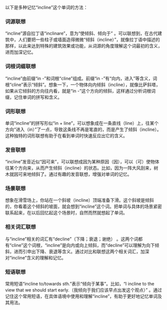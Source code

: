 以下是多种记忆“incline”这个单词的方法：

### 词源联想
“incline”源自拉丁语“inclinare”，意为“使倾斜、倾向于” 。可以联想到，在古代建筑中，人们要把一些柱子或墙面造得微微“倾斜（incline）”，就像拉丁语中描述的那样，以此来达到特殊的建筑效果或功能，从词源的角度理解这个词最初的含义，进而加深记忆。

### 词根词缀联想
“incline”由前缀“in -”和词根“cline”组成。前缀“in -”有“向内，进入”等含义，词根“cline”表示“倾斜”。想象一下，一个物体向内倾斜（incline），就像比萨斜塔，如果从它倾斜的方向往内看，就是“in -”这个方向的倾斜，这样通过分析词根词缀，记住单词的拼写和含义。 

### 词形联想
单词“incline”的拼写形似“in + line”，可以想象成在一条直线（line）上，往某个方向“进入（in）”了一点，导致这条线不再是笔直的，而是产生了倾斜（incline）。这种独特的词形联想有助于在看到单词时快速反应出它的含义。

### 发音联想
“incline”发音近似“因可来”，可以联想成因为某种原因（因），可以（可）使物体往某个方向来，从而产生倾斜（incline）的状态。比如，因为一阵大风刮来，树木就因可来地倾斜了。通过有趣的发音联想，增强对单词的记忆。

### 场景联想
想象在滑雪场上，你站在一个斜坡（incline）顶端准备下滑。这个斜坡是倾斜的，你看着这个倾斜的坡面，就会想到“incline”这个词。把单词与具体的场景紧密联系起来，在以后回忆起这个场景时，自然而然就想起了单词。

### 相关词汇联想
与“incline”相关的词汇有“decline”（下降；衰退；谢绝） 。这两个词都有“cline”这个词根，“incline”是向内或向上倾斜，而“decline”可以理解为向下倾斜，进而引申出下降、衰退等含义。通过对比和联想这两个相关词汇，加深对“incline”含义的理解和记忆。

### 短语联想
常用短语“incline to/towards sth.”表示“倾向于某事”。比如，“I incline to the view that we should start early.（我倾向于我们应该早点出发这个观点）” 。通过记住这个常用短语，在具体语境中使用和理解“incline”，有助于更好地记忆单词及其用法。 